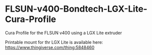 # FLSUN-v400-Bondtech-LGX-Lite-Cura-Profile
Cura Profile for the FLSUN v400 using a LGX Lite extruder

Printable mount for thr LGX Lite is available here:
https://www.thingiverse.com/thing:5848460
